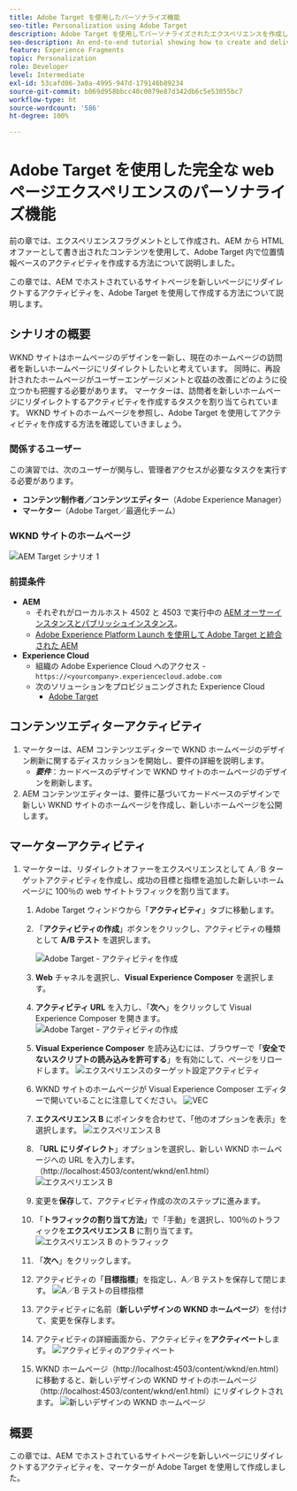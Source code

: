 ```yaml
---
title: Adobe Target を使用したパーソナライズ機能
seo-title: Personalization using Adobe Target
description: Adobe Target を使用してパーソナライズされたエクスペリエンスを作成し、配信する方法を示す、エンドツーエンドのチュートリアルです。
seo-description: An end-to-end tutorial showing how to create and deliver personalized experience using Adobe Target.
feature: Experience Fragments
topic: Personalization
role: Developer
level: Intermediate
exl-id: 53cafd06-3a0a-4995-947d-179146b89234
source-git-commit: b069d958bbcc40c0079e87d342db6c5e53055bc7
workflow-type: ht
source-wordcount: '586'
ht-degree: 100%

---
```


# Adobe Target を使用した完全な web ページエクスペリエンスのパーソナライズ機能

前の章では、エクスペリエンスフラグメントとして作成され、AEM から HTML オファーとして書き出されたコンテンツを使用して、Adobe Target 内で位置情報ベースのアクティビティを作成する方法について説明しました。

この章では、AEM でホストされているサイトページを新しいページにリダイレクトするアクティビティを、Adobe Target を使用して作成する方法について説明します。

## シナリオの概要

WKND サイトはホームページのデザインを一新し、現在のホームページの訪問者を新しいホームページにリダイレクトしたいと考えています。 同時に、再設計されたホームページがユーザーエンゲージメントと収益の改善にどのように役立つかも把握する必要があります。 マーケターは、訪問者を新しいホームページにリダイレクトするアクティビティを作成するタスクを割り当てられています。 WKND サイトのホームページを参照し、Adobe Target を使用してアクティビティを作成する方法を確認していきましょう。

### 関係するユーザー

この演習では、次のユーザーが関与し、管理者アクセスが必要なタスクを実行する必要があります。

* **コンテンツ制作者／コンテンツエディター**（Adobe Experience Manager）
* **マーケター**（Adobe Target／最適化チーム）

### WKND サイトのホームページ

![AEM Target シナリオ 1](assets/personalization-use-case-2/aem-target-use-case-2.png)

### 前提条件

* **AEM**
   * それぞれがローカルホスト 4502 と 4503 で実行中の [AEM オーサーインスタンスとパブリッシュインスタンス](./implementation.md#getting-aem)。
   * [Adobe Experience Platform Launch を使用して Adobe Target と統合された AEM](./using-launch-adobe-io.md#aem-target-using-launch-by-adobe)
* **Experience Cloud**
   * 組織の Adobe Experience Cloud へのアクセス - `https://<yourcompany>.experiencecloud.adobe.com`
   * 次のソリューションをプロビジョニングされた Experience Cloud
      * [Adobe Target](https://experiencecloud.adobe.com)

## コンテンツエディターアクティビティ

1. マーケターは、AEM コンテンツエディターで WKND ホームページのデザイン刷新に関するディスカッションを開始し、要件の詳細を説明します。
   * ***要件***：カードベースのデザインで WKND サイトのホームページのデザインを刷新します。
2. AEM コンテンツエディターは、要件に基づいてカードベースのデザインで新しい WKND サイトのホームページを作成し、新しいホームページを公開します。

## マーケターアクティビティ

1. マーケターは、リダイレクトオファーをエクスペリエンスとして A／B ターゲットアクティビティを作成し、成功の目標と指標を追加した新しいホームページに 100％の web サイトトラフィックを割り当てます。
   1. Adobe Target ウィンドウから「**アクティビティ**」タブに移動します。
   2. 「**アクティビティの作成**」ボタンをクリックし、アクティビティの種類として **A/B テスト** を選択します。

      ![Adobe Target - アクティビティを作成](assets/personalization-use-case-2/create-ab-activity.png)
   3. **Web** チャネルを選択し、**Visual Experience Composer** を選択します。
   4. **アクティビティ URL** を入力し、「**次へ**」をクリックして Visual Experience Composer を開きます。
      ![Adobe Target - アクティビティの作成](assets/personalization-use-case-2/create-activity-ab-name.png)
   5. **Visual Experience Composer** を読み込むには、ブラウザーで「**安全でないスクリプトの読み込みを許可する**」を有効にして、ページをリロードします。
      ![エクスペリエンスのターゲット設定アクティビティ](assets/personalization-use-case-1/load-unsafe-scripts.png)
   6. WKND サイトのホームページが Visual Experience Composer エディターで開いていることに注意してください。
      ![VEC](assets/personalization-use-case-2/vec.png)
   7. **エクスペリエンス B** にポインタを合わせて、「他のオプションを表示」を選択します。
      ![エクスペリエンス B](assets/personalization-use-case-2/redirect-url.png)
   8. 「**URL にリダイレクト**」オプションを選択し、新しい WKND ホームページへの URL を入力します。（http://localhost:4503/content/wknd/en1.html）
      ![エクスペリエンス B](assets/personalization-use-case-2/redirect-url-2.png)
   9. 変更を&#x200B;**保存**&#x200B;して、アクティビティ作成の次のステップに進みます。
   10. 「**トラフィックの割り当て方法**」で「手動」を選択し、100％のトラフィックを&#x200B;**エクスペリエンス B** に割り当てます。
      ![エクスペリエンス B のトラフィック](assets/personalization-use-case-2/traffic.png)
   11. 「**次へ**」をクリックします。
   12. アクティビティの「**目標指標**」を指定し、A／B テストを保存して閉じます。
      ![A／B テストの目標指標](assets/personalization-use-case-2/goal-metric.png)
   13. アクティビティに名前（**新しいデザインの WKND ホームページ**）を付けて、変更を保存します。
   14. アクティビティの詳細画面から、アクティビティを&#x200B;**アクティベート**します。
      ![アクティビティのアクティベート](assets/personalization-use-case-2/ab-activate.png)
   15. WKND ホームページ（http://localhost:4503/content/wknd/en.html）に移動すると、新しいデザインの WKND サイトのホームページ（http://localhost:4503/content/wknd/en1.html）にリダイレクトされます。
      ![新しいデザインの WKND ホームページ](assets/personalization-use-case-2/WKND-home-page-redesign.png)

## 概要

この章では、AEM でホストされているサイトページを新しいページにリダイレクトするアクティビティを、マーケターが Adobe Target を使用して作成しました。
